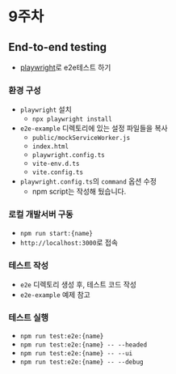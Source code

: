 # 9주차

## End-to-end testing

- [playwright](https://playwright.dev/)로 e2e테스트 하기

### 환경 구성

- `playwright` 설치
  - `npx playwright install`
- `e2e-example` 디렉토리에 있는 설정 파일들을 복사
  - `public/mockServiceWorker.js`
  - `index.html`
  - `playwright.config.ts`
  - `vite-env.d.ts`
  - `vite.config.ts`
- `playwright.config.ts`의 `command` 옵션 수정
  - npm script는 작성해 뒀습니다.

### 로컬 개발서버 구동

- `npm run start:{name}`
- `http://localhost:3000`로 접속

### 테스트 작성

- `e2e` 디렉토리 생성 후, 테스트 코드 작성
- `e2e-example` 예제 참고

### 테스트 실행

- `npm run test:e2e:{name}`
- `npm run test:e2e:{name} -- --headed`
- `npm run test:e2e:{name} -- --ui`
- `npm run test:e2e:{name} -- --debug`

